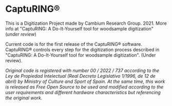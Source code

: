 # CaptuRING&reg;

This is a Digitization Project made by Cambium Research Group. 2021.
More info at "CaptuRING: A Do-It-Yourself tool for woodsample digitization" (*under review*)

Current code is for the first release of the CaptuRING® software. CaptuRING® controls every step for the digitization process described in "CaptuRING: A Do-It-Yourself tool for woodsample digitization". (Under review).

*Original code is registered with number 00 / 2022 / 737 according to the Ley de Propiedad Intelectual (Real Decreto Legislativo 1/1996, de 12 de abril) by Ministry of Culture and Sport of Spain. At the same time, this work is released as Free Open Source to be used and modified according to the user requirements and different hardware characteristics but referencing the original work.*
